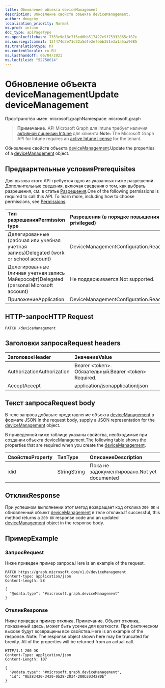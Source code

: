 ```yaml
---
title: Обновление объекта deviceManagement
description: Обновление свойств объекта deviceManagement.
author: dougeby
localization_priority: Normal
ms.prod: intune
doc_type: apiPageType
ms.openlocfilehash: 7353e9d18c7f5ed0bb517427e9f75932865cf67e
ms.sourcegitcommit: 13f474d3e71d32a5dfe2efebb351e3a1a5aa9685
ms.translationtype: MT
ms.contentlocale: ru-RU
ms.lasthandoff: 06/04/2021
ms.locfileid: "52758614"
---
```

# <a name="update-devicemanagement"></a><span data-ttu-id="08c63-103">Обновление объекта deviceManagement</span><span class="sxs-lookup"><span data-stu-id="08c63-103">Update deviceManagement</span></span>

<span data-ttu-id="08c63-104">Пространство имен: microsoft.graph</span><span class="sxs-lookup"><span data-stu-id="08c63-104">Namespace: microsoft.graph</span></span>

> <span data-ttu-id="08c63-105">**Примечание.** API Microsoft Graph для Intune требует наличия [активной лицензии Intune](https://go.microsoft.com/fwlink/?linkid=839381) для клиента.</span><span class="sxs-lookup"><span data-stu-id="08c63-105">**Note:** The Microsoft Graph API for Intune requires an [active Intune license](https://go.microsoft.com/fwlink/?linkid=839381) for the tenant.</span></span>

<span data-ttu-id="08c63-106">Обновление свойств объекта [deviceManagement](../resources/intune-androidforwork-devicemanagement.md).</span><span class="sxs-lookup"><span data-stu-id="08c63-106">Update the properties of a [deviceManagement](../resources/intune-androidforwork-devicemanagement.md) object.</span></span>

## <a name="prerequisites"></a><span data-ttu-id="08c63-107">Предварительные условия</span><span class="sxs-lookup"><span data-stu-id="08c63-107">Prerequisites</span></span>
<span data-ttu-id="08c63-p101">Для вызова этого API требуется одно из указанных ниже разрешений. Дополнительные сведения, включая сведения о том, как выбрать разрешения, см. в статье [Разрешения](/graph/permissions-reference).</span><span class="sxs-lookup"><span data-stu-id="08c63-p101">One of the following permissions is required to call this API. To learn more, including how to choose permissions, see [Permissions](/graph/permissions-reference).</span></span>

|<span data-ttu-id="08c63-110">Тип разрешения</span><span class="sxs-lookup"><span data-stu-id="08c63-110">Permission type</span></span>|<span data-ttu-id="08c63-111">Разрешения (в порядке повышения привилегий)</span><span class="sxs-lookup"><span data-stu-id="08c63-111">Permissions (from least to most privileged)</span></span>|
|:---|:---|
|<span data-ttu-id="08c63-112">Делегированные (рабочая или учебная учетная запись)</span><span class="sxs-lookup"><span data-stu-id="08c63-112">Delegated (work or school account)</span></span>|<span data-ttu-id="08c63-113">DeviceManagementConfiguration.ReadWrite.All</span><span class="sxs-lookup"><span data-stu-id="08c63-113">DeviceManagementConfiguration.ReadWrite.All</span></span>|
|<span data-ttu-id="08c63-114">Делегированные (личная учетная запись Майкрософт)</span><span class="sxs-lookup"><span data-stu-id="08c63-114">Delegated (personal Microsoft account)</span></span>|<span data-ttu-id="08c63-115">Не поддерживается.</span><span class="sxs-lookup"><span data-stu-id="08c63-115">Not supported.</span></span>|
|<span data-ttu-id="08c63-116">Приложение</span><span class="sxs-lookup"><span data-stu-id="08c63-116">Application</span></span>|<span data-ttu-id="08c63-117">DeviceManagementConfiguration.ReadWrite.All</span><span class="sxs-lookup"><span data-stu-id="08c63-117">DeviceManagementConfiguration.ReadWrite.All</span></span>|

## <a name="http-request"></a><span data-ttu-id="08c63-118">HTTP-запрос</span><span class="sxs-lookup"><span data-stu-id="08c63-118">HTTP Request</span></span>
<!-- {
  "blockType": "ignored"
}
-->
``` http
PATCH /deviceManagement
```

## <a name="request-headers"></a><span data-ttu-id="08c63-119">Заголовки запроса</span><span class="sxs-lookup"><span data-stu-id="08c63-119">Request headers</span></span>
|<span data-ttu-id="08c63-120">Заголовок</span><span class="sxs-lookup"><span data-stu-id="08c63-120">Header</span></span>|<span data-ttu-id="08c63-121">Значение</span><span class="sxs-lookup"><span data-stu-id="08c63-121">Value</span></span>|
|:---|:---|
|<span data-ttu-id="08c63-122">Authorization</span><span class="sxs-lookup"><span data-stu-id="08c63-122">Authorization</span></span>|<span data-ttu-id="08c63-123">Bearer &lt;token&gt;. Обязательный.</span><span class="sxs-lookup"><span data-stu-id="08c63-123">Bearer &lt;token&gt; Required.</span></span>|
|<span data-ttu-id="08c63-124">Accept</span><span class="sxs-lookup"><span data-stu-id="08c63-124">Accept</span></span>|<span data-ttu-id="08c63-125">application/json</span><span class="sxs-lookup"><span data-stu-id="08c63-125">application/json</span></span>|

## <a name="request-body"></a><span data-ttu-id="08c63-126">Текст запроса</span><span class="sxs-lookup"><span data-stu-id="08c63-126">Request body</span></span>
<span data-ttu-id="08c63-127">В теле запроса добавьте представление объекта [deviceManagement](../resources/intune-androidforwork-devicemanagement.md) в формате JSON.</span><span class="sxs-lookup"><span data-stu-id="08c63-127">In the request body, supply a JSON representation for the [deviceManagement](../resources/intune-androidforwork-devicemanagement.md) object.</span></span>

<span data-ttu-id="08c63-128">В приведенной ниже таблице указаны свойства, необходимые при создании объекта [deviceManagement](../resources/intune-androidforwork-devicemanagement.md).</span><span class="sxs-lookup"><span data-stu-id="08c63-128">The following table shows the properties that are required when you create the [deviceManagement](../resources/intune-androidforwork-devicemanagement.md).</span></span>

|<span data-ttu-id="08c63-129">Свойство</span><span class="sxs-lookup"><span data-stu-id="08c63-129">Property</span></span>|<span data-ttu-id="08c63-130">Тип</span><span class="sxs-lookup"><span data-stu-id="08c63-130">Type</span></span>|<span data-ttu-id="08c63-131">Описание</span><span class="sxs-lookup"><span data-stu-id="08c63-131">Description</span></span>|
|:---|:---|:---|
|<span data-ttu-id="08c63-132">id</span><span class="sxs-lookup"><span data-stu-id="08c63-132">id</span></span>|<span data-ttu-id="08c63-133">String</span><span class="sxs-lookup"><span data-stu-id="08c63-133">String</span></span>|<span data-ttu-id="08c63-134">Пока не задокументировано.</span><span class="sxs-lookup"><span data-stu-id="08c63-134">Not yet documented</span></span>|



## <a name="response"></a><span data-ttu-id="08c63-135">Отклик</span><span class="sxs-lookup"><span data-stu-id="08c63-135">Response</span></span>
<span data-ttu-id="08c63-136">При успешном выполнении этот метод возвращает код отклика `200 OK` и обновленный объект [deviceManagement](../resources/intune-androidforwork-devicemanagement.md) в теле отклика.</span><span class="sxs-lookup"><span data-stu-id="08c63-136">If successful, this method returns a `200 OK` response code and an updated [deviceManagement](../resources/intune-androidforwork-devicemanagement.md) object in the response body.</span></span>

## <a name="example"></a><span data-ttu-id="08c63-137">Пример</span><span class="sxs-lookup"><span data-stu-id="08c63-137">Example</span></span>

### <a name="request"></a><span data-ttu-id="08c63-138">Запрос</span><span class="sxs-lookup"><span data-stu-id="08c63-138">Request</span></span>
<span data-ttu-id="08c63-139">Ниже приведен пример запроса.</span><span class="sxs-lookup"><span data-stu-id="08c63-139">Here is an example of the request.</span></span>
``` http
PATCH https://graph.microsoft.com/v1.0/deviceManagement
Content-type: application/json
Content-length: 58

{
  "@odata.type": "#microsoft.graph.deviceManagement"
}
```

### <a name="response"></a><span data-ttu-id="08c63-140">Отклик</span><span class="sxs-lookup"><span data-stu-id="08c63-140">Response</span></span>
<span data-ttu-id="08c63-p102">Ниже приведен пример отклика. Примечание. Объект отклика, показанный здесь, может быть усечен для краткости. При фактическом вызове будут возвращены все свойства.</span><span class="sxs-lookup"><span data-stu-id="08c63-p102">Here is an example of the response. Note: The response object shown here may be truncated for brevity. All of the properties will be returned from an actual call.</span></span>
``` http
HTTP/1.1 200 OK
Content-Type: application/json
Content-Length: 107

{
  "@odata.type": "#microsoft.graph.deviceManagement",
  "id": "0b283420-3420-0b28-2034-280b2034280b"
}
```





